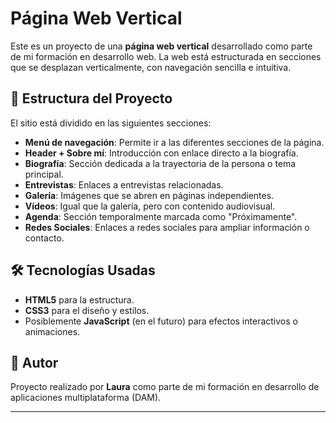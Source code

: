 # Página Web Vertical

Este es un proyecto de una **página web vertical** desarrollado como parte de mi formación en desarrollo web. La web está estructurada en secciones que se desplazan verticalmente, con navegación sencilla e intuitiva.

## 🧩 Estructura del Proyecto

El sitio está dividido en las siguientes secciones:

- **Menú de navegación**: Permite ir a las diferentes secciones de la página.
- **Header + Sobre mí**: Introducción con enlace directo a la biografía.
- **Biografía**: Sección dedicada a la trayectoria de la persona o tema principal.
- **Entrevistas**: Enlaces a entrevistas relacionadas.
- **Galería**: Imágenes que se abren en páginas independientes.
- **Vídeos**: Igual que la galería, pero con contenido audiovisual.
- **Agenda**: Sección temporalmente marcada como "Próximamente".
- **Redes Sociales**: Enlaces a redes sociales para ampliar información o contacto.

## 🛠 Tecnologías Usadas

- **HTML5** para la estructura.
- **CSS3** para el diseño y estilos.
- Posiblemente **JavaScript** (en el futuro) para efectos interactivos o animaciones.

## 📌 Autor

Proyecto realizado por **Laura** como parte de mi formación en desarrollo de aplicaciones multiplataforma (DAM).

---
